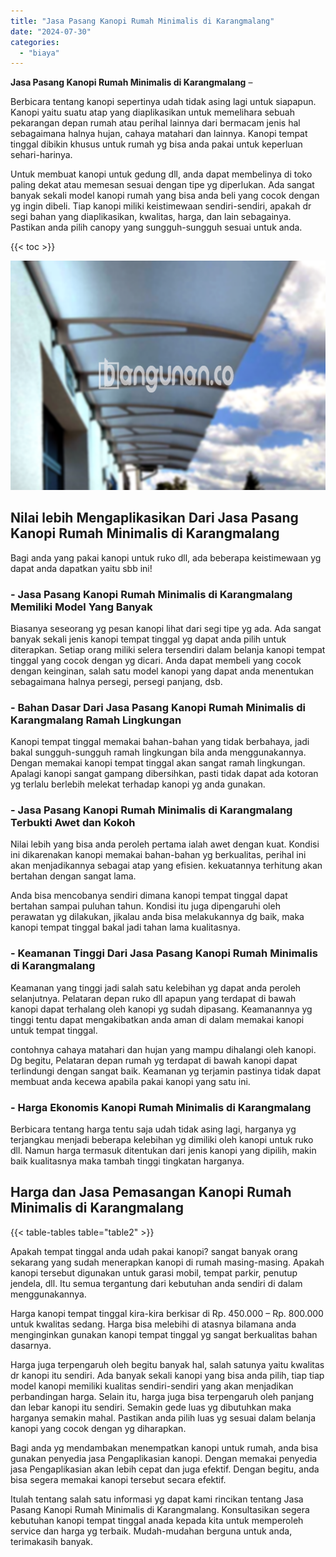 ```yaml
---
title: "Jasa Pasang Kanopi Rumah Minimalis di Karangmalang"
date: "2024-07-30"
categories: 
  - "biaya"
---
```


**Jasa Pasang Kanopi Rumah Minimalis di Karangmalang** –

Berbicara tentang kanopi sepertinya udah tidak asing lagi untuk siapapun. Kanopi yaitu suatu atap yang diaplikasikan untuk memelihara sebuah pekarangan depan rumah atau perihal lainnya dari bermacam jenis hal sebagaimana halnya hujan, cahaya matahari dan lainnya. Kanopi tempat tinggal dibikin khusus untuk rumah yg bisa anda pakai untuk keperluan sehari-harinya.

Untuk membuat kanopi untuk gedung dll, anda dapat membelinya di toko paling dekat atau memesan sesuai dengan tipe yg diperlukan. Ada sangat banyak sekali model kanopi rumah yang bisa anda beli yang cocok dengan yg ingin dibeli. Tiap kanopi miliki keistimewaan sendiri-sendiri, apakah dr segi bahan yang diaplikasikan, kwalitas, harga, dan lain sebagainya. Pastikan anda pilih canopy yang sungguh-sungguh sesuai untuk anda.

{{< toc >}}

![Jasa Pasang Kanopi Rumah Minimalis di Karangmalang](/images/harga-kanopi-minimalis-21.png)

## Nilai lebih Mengaplikasikan Dari Jasa Pasang Kanopi Rumah Minimalis di Karangmalang

Bagi anda yang pakai kanopi untuk ruko dll, ada beberapa keistimewaan yg dapat anda dapatkan yaitu sbb ini!

### \- Jasa Pasang Kanopi Rumah Minimalis di Karangmalang Memiliki Model Yang Banyak

Biasanya seseorang yg pesan kanopi lihat dari segi tipe yg ada. Ada sangat banyak sekali jenis kanopi tempat tinggal yg dapat anda pilih untuk diterapkan. Setiap orang miliki selera tersendiri dalam belanja kanopi tempat tinggal yang cocok dengan yg dicari. Anda dapat membeli yang cocok dengan keinginan, salah satu model kanopi yang dapat anda menentukan sebagaimana halnya persegi, persegi panjang, dsb.

### \- Bahan Dasar Dari Jasa Pasang Kanopi Rumah Minimalis di Karangmalang Ramah Lingkungan

Kanopi tempat tinggal memakai bahan-bahan yang tidak berbahaya, jadi bakal sungguh-sungguh ramah lingkungan bila anda menggunakannya. Dengan memakai kanopi tempat tinggal akan sangat ramah lingkungan. Apalagi kanopi sangat gampang dibersihkan, pasti tidak dapat ada kotoran yg terlalu berlebih melekat terhadap kanopi yg anda gunakan.

### \- Jasa Pasang Kanopi Rumah Minimalis di Karangmalang Terbukti Awet dan Kokoh

Nilai lebih yang bisa anda peroleh pertama ialah awet dengan kuat. Kondisi ini dikarenakan kanopi memakai bahan-bahan yg berkualitas, perihal ini akan menjadikannya sebagai atap yang efisien. kekuatannya terhitung akan bertahan dengan sangat lama.

Anda bisa mencobanya sendiri dimana kanopi tempat tinggal dapat bertahan sampai puluhan tahun. Kondisi itu juga dipengaruhi oleh perawatan yg dilakukan, jikalau anda bisa melakukannya dg baik, maka kanopi tempat tinggal bakal jadi tahan lama kualitasnya.

### \- Keamanan Tinggi Dari Jasa Pasang Kanopi Rumah Minimalis di Karangmalang

Keamanan yang tinggi jadi salah satu kelebihan yg dapat anda peroleh selanjutnya. Pelataran depan ruko dll apapun yang terdapat di bawah kanopi dapat terhalang oleh kanopi yg sudah dipasang. Keamanannya yg tinggi tentu dapat mengakibatkan anda aman di dalam memakai kanopi untuk tempat tinggal.

contohnya cahaya matahari dan hujan yang mampu dihalangi oleh kanopi. Dg begitu, Pelataran depan rumah yg terdapat di bawah kanopi dapat terlindungi dengan sangat baik. Keamanan yg terjamin pastinya tidak dapat membuat anda kecewa apabila pakai kanopi yang satu ini.

### \- Harga Ekonomis Kanopi Rumah Minimalis di Karangmalang

Berbicara tentang harga tentu saja udah tidak asing lagi, harganya yg terjangkau menjadi beberapa kelebihan yg dimiliki oleh kanopi untuk ruko dll. Namun harga termasuk ditentukan dari jenis kanopi yang dipilih, makin baik kualitasnya maka tambah tinggi tingkatan harganya.

## Harga dan Jasa Pemasangan Kanopi Rumah Minimalis di Karangmalang

{{< table-tables table="table2" >}}

Apakah tempat tinggal anda udah pakai kanopi? sangat banyak orang sekarang yang sudah menerapkan kanopi di rumah masing-masing. Apakah kanopi tersebut digunakan untuk garasi mobil, tempat parkir, penutup jendela, dll. Itu semua tergantung dari kebutuhan anda sendiri di dalam menggunakannya.

Harga kanopi tempat tinggal kira-kira berkisar di Rp. 450.000 – Rp. 800.000 untuk kwalitas sedang. Harga bisa melebihi di atasnya bilamana anda menginginkan gunakan kanopi tempat tinggal yg sangat berkualitas bahan dasarnya.

Harga juga terpengaruh oleh begitu banyak hal, salah satunya yaitu kwalitas dr kanopi itu sendiri. Ada banyak sekali kanopi yang bisa anda pilih, tiap tiap model kanopi memiliki kualitas sendiri-sendiri yang akan menjadikan perbandingan harga. Selain itu, harga juga bisa terpengaruh oleh panjang dan lebar kanopi itu sendiri. Semakin gede luas yg dibutuhkan maka harganya semakin mahal. Pastikan anda pilih luas yg sesuai dalam belanja kanopi yang cocok dengan yg diharapkan.

Bagi anda yg mendambakan menempatkan kanopi untuk rumah, anda bisa gunakan penyedia jasa Pengaplikasian kanopi. Dengan memakai penyedia jasa Pengaplikasian akan lebih cepat dan juga efektif. Dengan begitu, anda bisa segera memakai kanopi tersebut secara efektif.

Itulah tentang salah satu informasi yg dapat kami rincikan tentang Jasa Pasang Kanopi Rumah Minimalis di Karangmalang. Konsultasikan segera kebutuhan kanopi tempat tinggal anada kepada kita untuk memperoleh service dan harga yg terbaik. Mudah-mudahan berguna untuk anda, terimakasih banyak.
